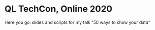 # QL TechCon, Online 2020

Here you go: slides and scripts for my talk "50 ways to show your data" 

